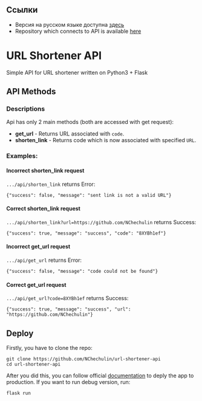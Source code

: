 ## Ссылки

- Версия на русском языке доступна [здесь](README-RU.md)
- Repository which connects to API is available [here](https://github.com/NChechulin/url-shortener-website)

# URL Shortener API

Simple API for URL shortener written on Python3 + Flask

## API Methods

### Descriptions

Api has only 2 main methods (both are accessed with get request):

- **get_url** - Returns URL associated with `code`.
- **shorten_link** - Returns code which is now associated with specified `URL`.

### Examples:

#### Incorrect shorten_link request

`.../api/shorten_link` returns Error:

```
{"success": false, "message": "sent link is not a valid URL"}
```

#### Correct shorten_link request

`.../api/shorten_link?url=https://github.com/NChechulin` returns Success:

```
{"success": true, "message": "success", "code": "8XYBh1ef"}
```

#### Incorrect get_url request

`.../api/get_url` returns Error:

```
{"success": false, "message": "code could not be found"}
```

#### Correct get_url request

`.../api/get_url?code=8XYBh1ef` returns Success:

```
{"success": true, "message": "success", "url": "https://github.com/NChechulin"}
```

## Deploy

Firstly, you have to clone the repo:
```
git clone https://github.com/NChechulin/url-shortener-api
cd url-shortener-api
```

After you did this, you can follow official [documentation](https://flask.palletsprojects.com/en/1.1.x/tutorial/deploy/) to deply the app to production.
If you want to run debug version, run:
```
flask run
```
